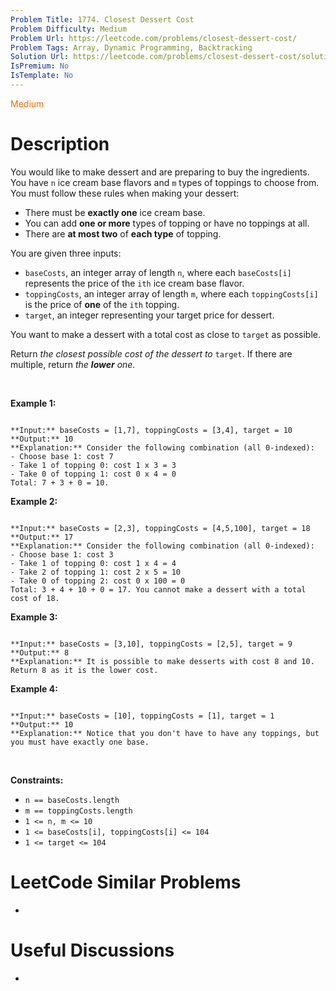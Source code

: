 ```yaml
---
Problem Title: 1774. Closest Dessert Cost
Problem Difficulty: Medium
Problem Url: https://leetcode.com/problems/closest-dessert-cost/
Problem Tags: Array, Dynamic Programming, Backtracking
Solution Url: https://leetcode.com/problems/closest-dessert-cost/solution/
IsPremium: No
IsTemplate: No
---
```


<span style="color: rgb(239, 108, 0);">Medium</span>

# Description

You would like to make dessert and are preparing to buy the ingredients. You have `n` ice cream base flavors and `m` types of toppings to choose from. You must follow these rules when making your dessert:


* There must be **exactly one** ice cream base.
* You can add **one or more** types of topping or have no toppings at all.
* There are **at most two** of **each type** of topping.


You are given three inputs:


* `baseCosts`, an integer array of length `n`, where each `baseCosts[i]` represents the price of the `ith` ice cream base flavor.
* `toppingCosts`, an integer array of length `m`, where each `toppingCosts[i]` is the price of **one** of the `ith` topping.
* `target`, an integer representing your target price for dessert.


You want to make a dessert with a total cost as close to `target` as possible.


Return *the closest possible cost of the dessert to* `target`. If there are multiple, return *the **lower** one.*


 


**Example 1:**



```

**Input:** baseCosts = [1,7], toppingCosts = [3,4], target = 10
**Output:** 10
**Explanation:** Consider the following combination (all 0-indexed):
- Choose base 1: cost 7
- Take 1 of topping 0: cost 1 x 3 = 3
- Take 0 of topping 1: cost 0 x 4 = 0
Total: 7 + 3 + 0 = 10.

```

**Example 2:**



```

**Input:** baseCosts = [2,3], toppingCosts = [4,5,100], target = 18
**Output:** 17
**Explanation:** Consider the following combination (all 0-indexed):
- Choose base 1: cost 3
- Take 1 of topping 0: cost 1 x 4 = 4
- Take 2 of topping 1: cost 2 x 5 = 10
- Take 0 of topping 2: cost 0 x 100 = 0
Total: 3 + 4 + 10 + 0 = 17. You cannot make a dessert with a total cost of 18.

```

**Example 3:**



```

**Input:** baseCosts = [3,10], toppingCosts = [2,5], target = 9
**Output:** 8
**Explanation:** It is possible to make desserts with cost 8 and 10. Return 8 as it is the lower cost.

```

**Example 4:**



```

**Input:** baseCosts = [10], toppingCosts = [1], target = 1
**Output:** 10
**Explanation:** Notice that you don't have to have any toppings, but you must have exactly one base.
```

 


**Constraints:**


* `n == baseCosts.length`
* `m == toppingCosts.length`
* `1 <= n, m <= 10`
* `1 <= baseCosts[i], toppingCosts[i] <= 104`
* `1 <= target <= 104`




# LeetCode Similar Problems

- []()

# Useful Discussions

- []()
